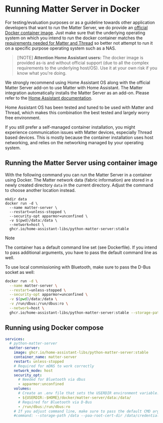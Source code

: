 # Running Matter Server in Docker

For testing/evaluation purposes or as a guideline towards other application developers that want to run the Matter Server, we do provide an [official Docker container image](https://github.com/home-assistant-libs/python-matter-server/pkgs/container/python-matter-server). Just make sure that the underlying operating system on which you intend to run the docker container matches the [requirements needed for Matter and Thread](os_requirements.md) so better not attempt to run it on a specific purpose operating system such as a NAS.

> [!NOTE] **Attention Home Assistant users:** The docker image is provided as-is and without official support (due to all the complex requirements to the underlying host/OS). Use it at your own risk if you know what you're doing.

We strongly recommend using Home Assistant OS along with the official Matter
Server add-on to use Matter with Home Assistant. The Matter integration
automatically installs the Matter Server as an add-on. Please refer to the
[Home Assistant documentation](https://www.home-assistant.io/integrations/matter/).

Home Assistant OS has been tested and tuned to be used with Matter and Thread,
which makes this combination the best tested and largely worry free
environment.

If you still prefer a self-managed container installation, you might experience
communication issues with Matter devices, especially Thread based devices.
This is mostly because the container installation uses host networking, and
relies on the networking managed by your operating system.

## Running the Matter Server using container image

With the following command you can run the Matter Server in a container using
Docker. The Matter network data (fabric information) are stored in a newly
created directory `data` in the current directory. Adjust the command to
choose another location instead.

```
mkdir data
docker run -d \
  --name matter-server \
  --restart=unless-stopped \
  --security-opt apparmor=unconfined \
  -v $(pwd)/data:/data \
  --network=host \
  ghcr.io/home-assistant-libs/python-matter-server:stable
```

> [!NOTE]
> The container has a default command line set (see Dockerfile). If you intend to pass additional arguments, you have to pass the default command line as well.

To use local commissioning with Bluetooth, make sure to pass the D-Bus socket as well:

```sh
docker run -d \
  --name matter-server \
  --restart=unless-stopped \
  --security-opt apparmor=unconfined \
  -v $(pwd)/data:/data \
  -v /run/dbus:/run/dbus:ro \
  --network=host \
  ghcr.io/home-assistant-libs/python-matter-server:stable --storage-path /data --paa-root-cert-dir /data/credentials --bluetooth-adapter 0
```

## Running using Docker compose

```yaml
services:
  # python-matter-server
  matter-server:
    image: ghcr.io/home-assistant-libs/python-matter-server:stable
    container_name: matter-server
    restart: unless-stopped
    # Required for mDNS to work correctly
    network_mode: host
    security_opt:
      # Needed for Bluetooth via dbus
      - apparmor:unconfined
    volumes:
      # Create an .env file that sets the USERDIR environment variable.
      - ${USERDIR:-$HOME}/docker/matter-server/data:/data/
      # Required for Bluetooth via D-Bus
      - /run/dbus:/run/dbus:ro
    # If you adjust command line, make sure to pass the default CMD arguments too:
    #command: --storage-path /data --paa-root-cert-dir /data/credentials --bluetooth-adapter 0
```
